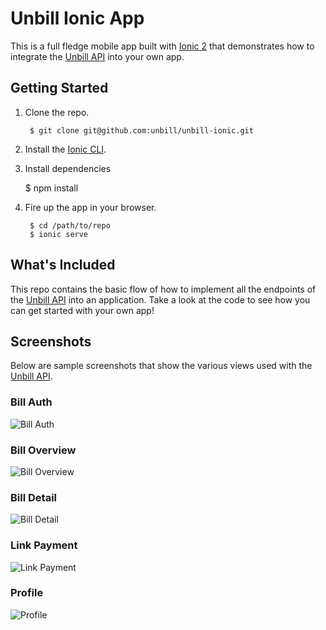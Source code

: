# Unbill Ionic App

This is a full fledge mobile app built with [Ionic 2](http://ionicframework.com/docs/v2/) that demonstrates how to integrate the [Unbill API](https://unbill.co/docs) into your own app.

## Getting Started

1. Clone the repo.

		$ git clone git@github.com:unbill/unbill-ionic.git

2. Install the [Ionic CLI](http://ionicframework.com/docs/v2/getting-started/installation/).

3. Install dependencies

    $ npm install

4. Fire up the app in your browser.

		$ cd /path/to/repo
		$ ionic serve

## What's Included

This repo contains the basic flow of how to implement all the endpoints of the [Unbill API](https://unbill.co/docs) into an application. Take a look at the code to see how you can get started with your own app!

## Screenshots

Below are sample screenshots that show the various views used with the [Unbill API](https://unbill.co/docs).

### Bill Auth

![Bill Auth](screenshots/auth.png)

### Bill Overview

![Bill Overview](screenshots/bill-overview.png)

### Bill Detail

![Bill Detail](screenshots/bill-detail.png)

### Link Payment

![Link Payment](screenshots/link-payment.png)

### Profile

![Profile](screenshots/profile.png)
